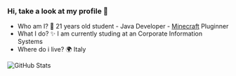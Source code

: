 ### Hi, take a look at my profile 👋

- Who am I? 🤔 
21 years old student - Java Developer - [Minecraft](https://www.minecraft.net/it-it) Pluginner
- What I do? ✨ 
I am currently studing at an Corporate Information Systems
- Where do i live? 🌍 
Italy

![GitHub Stats](https://github-readme-stats.vercel.app/api?username=ImJaxs&show_icons=true&count_private=true)
